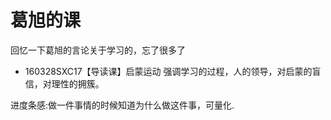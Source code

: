 # 葛旭的课
回忆一下葛旭的言论关于学习的，忘了很多了
* 160328SXC17【导读课】启蒙运动
强调学习的过程，人的领导，对启蒙的盲信，对理性的拥簇。

进度条感:做一件事情的时候知道为什么做这件事，可量化.
